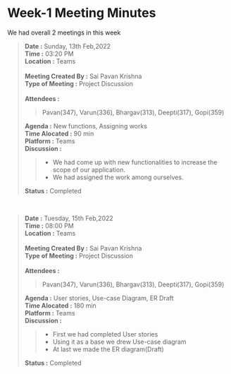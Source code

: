 # Week-1 Meeting Minutes

We had overall 2 meetings in this week<br>
> **Date :** Sunday, 13th Feb,2022<br>
> **Time :** 03:20 PM<br>
> **Location :** Teams<br>
> <br>
> **Meeting Created By :** Sai Pavan Krishna<br>
> **Type of Meeting :** Project Discussion<br>
> <br>
> **Attendees :** 
>> Pavan(347), Varun(336), Bhargav(313), Deepti(317), Gopi(359)<br>
>
> **Agenda :** New functions, Assigning works <br>
> **Time Alocated :** 90 min<br>
> **Platform :** Teams<br>
> **Discussion :**<br>
>> * We had come up with new functionalities to increase the scope of our application.
>> * We had assigned the work among ourselves.<br>
>
> **Status :** Completed<br>

<p>&nbsp;</p>

> **Date :** Tuesday, 15th Feb,2022<br>
> **Time :** 08:00 PM<br>
> **Location :** Teams<br>
> <br>
> **Meeting Created By :** Sai Pavan Krishna<br>
> **Type of Meeting :** Project Discussion<br>
> <br>
> **Attendees :**
>> Pavan(347), Varun(336), Bhargav(313), Deepti(317), Gopi(359)<br>
>
> **Agenda :** User stories, Use-case Diagram, ER Draft <br>
> **Time Alocated :** 180 min<br>
> **Platform :** Teams<br>
> **Discussion :**<br>
>> * First we had completed User stories
>> * Using it as a base we drew Use-case diagram 
>> * At last we made the  ER diagram(Draft)
>
> **Status :** Completed<br>
